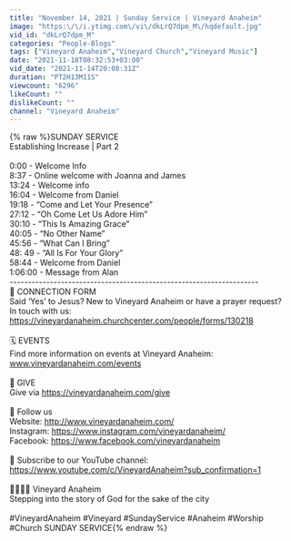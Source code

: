 ```yaml
---
title: "November 14, 2021 | Sunday Service | Vineyard Anaheim"
image: "https:\/\/i.ytimg.com\/vi\/dkLrQ7dpm_M\/hqdefault.jpg"
vid_id: "dkLrQ7dpm_M"
categories: "People-Blogs"
tags: ["Vineyard Anaheim","Vineyard Church","Vineyard Music"]
date: "2021-11-18T08:32:53+03:00"
vid_date: "2021-11-14T20:08:31Z"
duration: "PT2H13M11S"
viewcount: "6296"
likeCount: ""
dislikeCount: ""
channel: "Vineyard Anaheim"
---
```

{% raw %}SUNDAY SERVICE<br />Establishing Increase | Part 2<br /><br />0:00 - Welcome Info<br />8:37 - Online welcome with Joanna and James<br />13:24 - Welcome info<br />16:04 - Welcome from Daniel<br />19:18 - “Come and Let Your Presence”<br />27:12 - “Oh Come Let Us Adore Him”<br />30:10 - “This Is Amazing Grace”<br />40:05 - “No Other Name”<br />45:56 - “What Can I Bring”<br />48: 49 - “All Is For Your Glory”<br />58:44 - Welcome from Daniel<br />1:06:00 - Message from Alan<br />--------------------------------------------------------------------<br />💬 CONNECTION FORM <br />Said ‘Yes’ to Jesus? New to Vineyard Anaheim or have a prayer request? <br />In touch with us: <a rel="nofollow" target="blank" href="https://vineyardanaheim.churchcenter.com/people/forms/130218">https://vineyardanaheim.churchcenter.com/people/forms/130218</a> <br /> <br />🗓 EVENTS <br />Find more information on events at Vineyard Anaheim: www.vineyardanaheim.com/events<br /><br />🎁 GIVE <br />Give via <a rel="nofollow" target="blank" href="https://vineyardanaheim.com/give">https://vineyardanaheim.com/give</a><br /><br />📲 Follow us<br />Website: <a rel="nofollow" target="blank" href="http://www.vineyardanaheim.com/​">http://www.vineyardanaheim.com/​</a><br />Instagram: <a rel="nofollow" target="blank" href="https://www.instagram.com/vineyardanaheim/">https://www.instagram.com/vineyardanaheim/</a><br />Facebook: <a rel="nofollow" target="blank" href="https://www.facebook.com/vineyardanaheim">https://www.facebook.com/vineyardanaheim</a><br /><br />🔔 Subscribe to our YouTube channel:<br /><a rel="nofollow" target="blank" href="https://www.youtube.com/c/VineyardAnaheim?sub_confirmation=1">https://www.youtube.com/c/VineyardAnaheim?sub_confirmation=1</a><br /><br />👨‍👩‍👧‍👦 Vineyard Anaheim<br />Stepping into the story of God for the sake of the city<br /><br />#VineyardAnaheim #Vineyard #SundayService #Anaheim #Worship #Church SUNDAY SERVICE{% endraw %}
